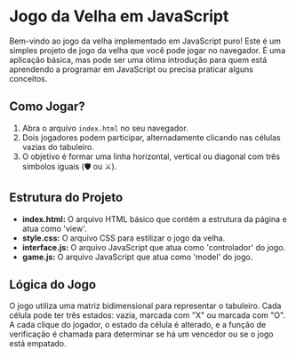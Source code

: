 # Jogo da Velha em JavaScript

Bem-vindo ao jogo da velha implementado em JavaScript puro! Este é um simples projeto de jogo da velha que você pode jogar no navegador. É uma aplicação básica, mas pode ser uma ótima introdução para quem está aprendendo a programar em JavaScript ou precisa praticar alguns conceitos.

## Como Jogar?

1. Abra o arquivo `index.html` no seu navegador.
2. Dois jogadores podem participar, alternadamente clicando nas células vazias do tabuleiro.
3. O objetivo é formar uma linha horizontal, vertical ou diagonal com três símbolos iguais (:shield: ou :crossed_swords:).

## Estrutura do Projeto

- **index.html:** O arquivo HTML básico que contém a estrutura da página e atua como 'view'.
- **style.css:** O arquivo CSS para estilizar o jogo da velha.
- **interface.js:** O arquivo JavaScript que atua como 'controlador' do jogo.
- **game.js:** O arquivo JavaScript que atua como 'model' do jogo.

## Lógica do Jogo

O jogo utiliza uma matriz bidimensional para representar o tabuleiro. Cada célula pode ter três estados: vazia, marcada com "X" ou marcada com "O". A cada clique do jogador, o estado da célula é alterado, e a função de verificação é chamada para determinar se há um vencedor ou se o jogo está empatado.

